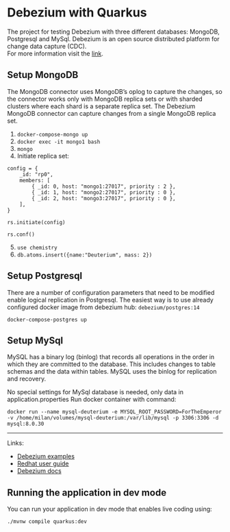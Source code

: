# Debezium with Quarkus

The project for testing Debezium with three different databases: MongoDB, Postgresql and MySql.
Debezium is an open source distributed platform for change data capture (CDC).  
For more information visit the [link](https://debezium.io/).

## Setup MongoDB
The MongoDB connector uses MongoDB’s oplog to capture the changes, so the connector works only with MongoDB replica sets
or with sharded clusters where each shard is a separate replica set. The Debezium MongoDB connector can capture changes from a single MongoDB replica set.

1. ```docker-compose-mongo up```
2. ```docker exec -it mongo1 bash```
3. ```mongo```
4. Initiate replica set:

```shell
config = {
    _id: "rp0",
    members: [
        { _id: 0, host: "mongo1:27017", priority : 2 },
        { _id: 1, host: "mongo2:27017", priority : 0 },
        { _id: 2, host: "mongo3:27017", priority : 0 },
    ],
}

rs.initiate(config)

rs.conf()
```

5. ```use chemistry```
6. ```db.atoms.insert({name:"Deuterium", mass: 2})```

## Setup Postgresql
There are a number of configuration parameters that need to be modified enable logical replication in Postgresql.
The easiest way is to use already configured docker image from debezium hub: ```debezium/postgres:14```

```docker-compose-postgres up```

## Setup MySql
MySQL has a binary log (binlog) that records all operations in the order in which they are committed to the database. 
This includes changes to table schemas and the data within tables. MySQL uses the binlog for replication and recovery.

No special settings for MySql database is needed, only data in application.properties
Run docker container with command:
```shell
docker run --name mysql-deuterium -e MYSQL_ROOT_PASSWORD=ForTheEmperor -v /home/milan/volumes/mysql-deuterium:/var/lib/mysql -p 3306:3306 -d mysql:8.0.30
```

---

Links:
* [Debezium examples](https://github.com/debezium/debezium-examples)
* [Redhat user guide](https://access.redhat.com/documentation/zh-cn/red_hat_integration/2020.q1/html/debezium_user_guide/debezium-connector-for-postgresql#overview)
* [Debezium docs](https://debezium.io/documentation/reference/stable/connectors/postgresql.html#setting-up-postgresql)



## Running the application in dev mode

You can run your application in dev mode that enables live coding using:
```shell script
./mvnw compile quarkus:dev
```
